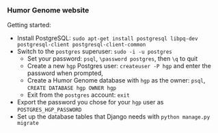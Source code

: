 ### Humor Genome website

Getting started:
- Install PostgreSQL: `sudo apt-get install postgresql libpq-dev postgresql-client postgresql-client-common`
- Switch to the `postgres` superuser: `sudo -i -u postgres`
	- Set your password: `psql`, `\password postgres`, then `\q` to quit
	- Create a new `hgp` Postgres user: `createuser -P hgp` and enter the password when prompted, 
	- Create a Humor Genome database with `hgp` as the owner: `psql`, `CREATE DATABASE hgp OWNER hgp`
	- Exit from the `postgres` account: `exit`
- Export the password you chose for your `hgp` user as `POSTGRES_HGP_PASSWORD`
- Set up the database tables that Django needs with `python manage.py migrate`